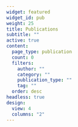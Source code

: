 ```yaml
---
widget: featured
widget_id: pub
weight: 25
title: Publications
subtitle: ""
active: true
content:
  page_type: publication
  count: 0
  filters:
    author: ""
    category: ""
    publication_type: ""
    tag: ""
  order: desc
headless: true
design:
  view: 4
  columns: "2"
---
```

